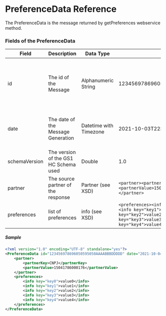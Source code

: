 # PreferenceData Reference

The PreferenceData is the message returned by getPreferences webservice method.


### Fields of the PreferenceData

|Field|Description|Data Type|Sample|Note|
|-----|-----------|---------|------|----|
|id|The id of the Message|Alphanumeric String|123456978696050595050AAAABBBDDDDD| The ID have to be unique inside the Trading Partner|
|date|The date of the Message Generation|Datetime with Timezone|2021-10-03T22:06:45Z| The date reference is always defined with GMT-0|
|schemaVersion|The version of the GS1 HC Schema used|Double|1.0||
|partner|The source partner of the response|Partner (see XSD)|```<partner><partnerKey>CNPJ</partnerKey><partnerValue>15041786000176</partnerValue></partner>```||
|preferences|list of preferences|info (see XSD)|```<preferences><info key="key0">value0</info><info key="key1">value1</info><info key="key2">value2</info><info key="key3">value3</info><info key="key4">value4</info></preferences>```|List of info |

##### Sample
```xml
<?xml version="1.0" encoding="UTF-8" standalone="yes"?>
<PreferenceData id="123456978696050595050AAAABBBDDDDD" date="2021-10-04T16:16:40Z" schemaVersion="1.0" xmlns="http://hc.gs1br.org.br/">
    <partner>
        <partnerKey>CNPJ</partnerKey>
        <partnerValue>15041786000176</partnerValue>
    </partner>
    <preferences>
        <info key="key0">value0</info>
        <info key="key1">value1</info>
        <info key="key2">value2</info>
        <info key="key3">value3</info>
        <info key="key4">value4</info>
    </preferences>
</PreferenceData>
```
